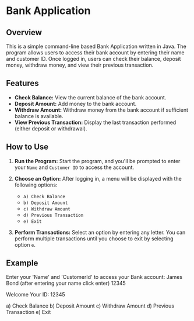 # Bank Application

## Overview
This is a simple command-line based Bank Application written in Java. The program allows users to access their bank account by entering their name and customer ID. Once logged in, users can check their balance, deposit money, withdraw money, and view their previous transaction.

## Features
- **Check Balance:** View the current balance of the bank account.
- **Deposit Amount:** Add money to the bank account.
- **Withdraw Amount:** Withdraw money from the bank account if sufficient balance is available.
- **View Previous Transaction:** Display the last transaction performed (either deposit or withdrawal).

## How to Use
1. **Run the Program:** Start the program, and you'll be prompted to enter your `Name` and `Customer ID` to access the account.
2. **Choose an Option:** After logging in, a menu will be displayed with the following options:
    - `a) Check Balance`
    - `b) Deposit Amount`
    - `c) Withdraw Amount`
    - `d) Previous Transaction`
    - `e) Exit`
      
3. **Perform Transactions:** Select an option by entering any letter. You can perform multiple transactions until you choose to exit by selecting option `e`.

## Example

Enter your 'Name' and 'CustomerId' to access your Bank account:
James Bond  (after entering your name click enter)
12345

Welcome 
Your ID: 12345

a) Check Balance
b) Deposit Amount
c) Withdraw Amount
d) Previous Transaction
e) Exit
